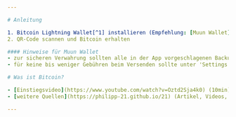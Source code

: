 ```yaml
---

# Anleitung

1. Bitcoin Lightning Wallet[^1] installieren (Empfehlung: [Muun Wallet](https://muun.com))
2. QR-Code scannen und Bitcoin erhalten

#### Hinweise für Muun Wallet
- zur sicheren Verwahrung sollten alle in der App vorgeschlagenen Backup-Methoden durchgeführt werden
- für keine bis weniger Gebühren beim Versenden sollte unter 'Settings - Lightning Network' 'Turbo channels' deaktiviert werden

# Was ist Bitcoin?

- [Einstiegsvideo](https://www.youtube.com/watch?v=Oztd2Sja4k0) (10min)
- [weitere Quellen](https://philipp-21.github.io/21) (Artikel, Videos, Bücher)

---
```


[^1]: Ein 'Bitcoin Wallet' ist ein Tool zum Empfangen, Senden und Verwahren von Bitcoin. 'Lightning' bedeutet, dass das Senden und Empfangen über das Lightning Netzwerk erfolgen kann, welches auf dem Bitcoin Netzwerk aufbaut, und blitzschnelle Transaktionen mit extrem geringen Gebühren ermöglicht.
